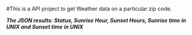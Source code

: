 #This is a API project to get Weather data on a particular zip code.

___The JSON results: Status, Sunrise Hour, Sunset Hours, Sunrise time in UNIX and Sunset time in UNIX___
